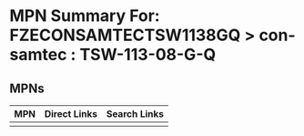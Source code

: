 



# MPN Summary For: FZECONSAMTECTSW1138GQ > con-samtec : TSW-113-08-G-Q

## MPNs
  

|MPN|Direct Links|Search Links|
| :--- | :--- | :--- |
||||
